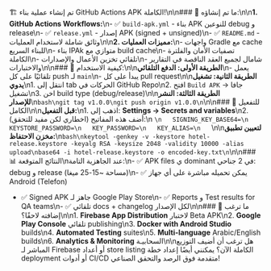 🏗️ تم إنشاء عملية بناء GitHub Actions APK الكاملة!\n\n### 🎯 ما تم إنشاؤه:\n\n**1. GitHub Actions Workflows:**\n- ✅ `build-apk.yml` - بناء APK للنوعين debug و release\n- ✅ `release.yml` - إصدار APK (signed + unsigned)\n- ✅ `README.md` - وثائق شاملة لاستخدام العمليات\n\n**2. مميزات العمليات:**\n- واجهات Gradle مع cache للبناء السريع\n- بناء IPAk متوازي مع build cache\n- تصفيات الأمان والفلترة الكاملة\n- تلقائي تخزين الأعمال والإصدارات\n- شامال لجميع العقد الناقصة في التقارير والاختبارات\n\n### 📱 كيفية الاستخدام:\n\n**الطريقة الأولى: الدفع التلقائي**\n- يعمل تلقائيًا على كل push لـ `main`\n- يبدأ على كل pull request\n\n**الطريقة الثانية: تشغيل يدوي**\n1. انتقل إلى tab الحركات في GitHub Repo\n2. افتح `Build APK` → جافا تشغيل\n3. اخن build type (debug/release)\n\n**الطريقة الثالثة: النشر للإصدار**\n```bash\ngit tag v1.0.0\ngit push origin v1.0.0\n```\n\n### 🔑 للتفعيل الكامل\n\n**قبل التفعيل:**\n1. اذهب إلى: **Settings → Secrets and variables**\n2. أضف هذه المفاتيح (اخطاري لكن مفيد للتحقق):\n   ```\n   SIGNING_KEY_BASE64=\n   KEYSTORE_PASSWORD=\n   KEY_PASSWORD=\n   KEY_ALIAS=\n   ```\n\n**لتعيين تطبيق مخزن الاحتفاظ:**\n```bash\nkeytool -genkey -v -keystore hotel-release.keystore -keyalg RSA -keysize 2048 -validity 10000 -alias upload\nbase64 -i hotel-release.keystore -o encoded-key.txt\n```\n\n### 📊 النتائج المتوقعة\nعند الجاهزية التامة:\n- ✅ APK files ي dominant في 2 جناحي: debug و release (مساحة ~15-25 ميغا)\n- ✅ يمكن تحميله مباشرة على أي جهاز Android (Telefon)
- ✅ Signed APK جاهز لـ Google Play Store\n- ✅ Reports و Test results for QA teams\n- ✅ تلقائي docs + changelog لكل الإصدار\n\n### 🚀 ما ترغب إضافته لاحقًا؟\n\n1. **Firebase App Distribution** لاختبار Beta APK\n2. **Google Play Console** تلقائي publishing\n3. **Docker with Android Studio** builds\n4. **Automated Testing** suites\n5. **Multi-language** Arabic/English builds\n6. **Analytics & Monitoring** السحابيـة\n\nهل ترغب أن أضيف التوزيع المباشر لـ Firebase أو أعداد store listing الكاملة الآن؟ يمكنني أيضًا إعداد خطة deployment أو أدوات CI/CD متقدمة فوق الرصد والتحقق الصناعي!